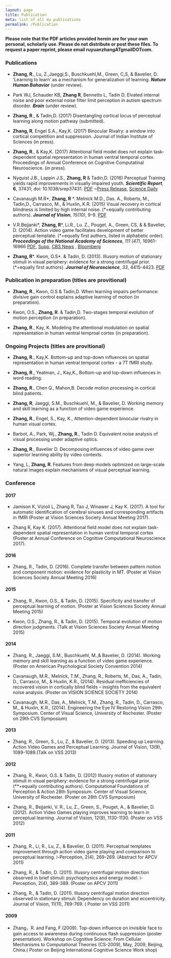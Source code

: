 ```yaml
---
layout: page
title: Publication
meta: list of all my publications
permalink: /Publication
---
```


**Please note that the PDF articles provided herein are for your own personal, scholarly use. Please do not distribute or post these files. To request a paper reprint, please email ruyuanzhangATgmailDOTcom.**


### Publications
- **Zhang, R**., Lu, Z.,Jaeggi,S., Buschkuehl,M., Green, C,S, & Bavelier, D. ‘Learning to learn’ as a mechanism for generalization of learning. ***Nature Human Bahavior*** (under review).

- Park WJ, Schauder KB, **Zhang R**, Bennetto L, Tadin D. Elvated internal noise and poor external noise filter limit perception in autism spectrum disorder. ***Brain*** (under review).

- **Zhang, R**., & Tadin,D. (2017) Disentangling cortical locus of perceptual learning along motion pathway (submitted).

- **Zhang, R**, Engel S.A., Kay,K. (2017) Binocular Rivalry: a window into cortical competition and suppression. Journal of Indian Institute of Sciences (in press).

- **Zhang, R**., & Kay,K. (2017) Attentional field model does not explain task-dependent spatial representation in human ventral temporal cortex. Proceedings of Annual Conference on Cognitive Computatinal Neuroscience. (in press).

- Nyquist J.B., Lappin J.S., **Zhang, R** & Tadin,D. (2016) Perceptual Training yields rapid improvements in visually impaired youth. ***Scientific Report***, **6**, 37431; doi: 10.1038/srep37431. [PDF](http://ruyuanzhang.github.io/files/NyquistLappinZhangTadin_SciRep2016.pdf) ~[Press Release](http://www.rochester.edu/newscenter/brain-training-video-games-help-low-vision-kids-see-better-201322/), [Science Daily](https://www.sciencedaily.com/releases/2016/11/161130130851.htm)

- Cavanaugh M.R\*, **Zhang, R** \*. Melnick M.D., Das. A., Roberts, M., Tadin,D., Carrasco, M., & Huxlin,.K.R.  (2015) Visual recovery in cortical blindness is limited by high internal noise. (\*=equally contributing authors). ***Journal of Vision***, *15(10)*, 9-9. [PDF](http://ruyuanzhang.github.io/files/CavanaughZhang_JOV15.pdf) 

- V.R.Bejjanki\*, **Zhang, R**\*, Li.R., Lu. Z., Pouget, A., Green, CS, & & Bavelier, D. (2014).  Action video game facilitates development of better perceptual template. (\*=equally first authors, listed in alphabetic order). ***Proceedings of the National Academy of Sciences***,  *111 (47)*, 16961-16966 [PDF](http://ruyuanzhang.github.io/files/BejjankiZhang_PNAS16.pdf), [Supp](http://ruyuanzhang.github.io/files/BejjankiZhang_PNAS16_supp.pdf), [CBS News](http://www.cbsnews.com/news/playing-video-games-could-make-you-smarter/) , [Bloomberg](https://www.bloomberg.com/news/articles/2014-11-10/shoot-em-up-video-games-boost-brain-s-ability-to-learn)


- **Zhang, R**\*. Kwon, O.S\*. & Tadin, D. (2013). Illusory motion of stationary stimuli in visual periphery: evidence for a strong centrifugal prior. (\*=equally first authors). ***Journal of Neuroscience***, *33*, 4415-4423. [PDF](http://ruyuanzhang.github.io/files/ZhangKwonTadin_JN13.pdf)

### Publication in preparation (titles are provitional)
- **Zhang, R**., Kwon, O.S & Tadin,D. When learning impairs performance: divisive gain control explains adaptive learning of motion (in preparation).- Kwon, O.S., **Zhang, R**. & Tadin,D. Two-stages temporal evolution of motion perception (in preparation).- **Zhang, R**., Kay, K. Modeling the attentional modulation on spatial representation in human ventral temproal cortex (in preparation).

### Ongoing Projects (titles are provitional)

- **Zhang, R**., Kay,K. Bottom-up and top-down influences on spatial representation in human ventral temporal cortex - a 7T fMRI study.- **Zhang, R**., Yeatman, J., Kay,K., Bottom-up and top-down influences in word reading.- **Zhang, R**., Chen Q., Mahon,B. Decode motion processing in cortical blind patients.- **Zhang, R**, Jaeggi, S.M., Buschkuehl, M., & Bavelier, D.  Working memory and skill learning as a function of video game experience.- **Zhang, R**., Engel, S., Kay, K., Attention-dependent binocular rivalry in human visual cortex.- Barbot, A., Park, Wj., **Zhang, R**., Tadin D. Equivalent noise analysis of visual processing under adaptive optics.- **Zhang, R**., Bavelier D. Decomposing influences of video game over superior learning ability by video contexts. - Yang, L, **Zhang, R**. Features from deep models optimized on large-scale natural images  explain mechanisms of visual perceptual learning. 


### Conference
#### 2017
- Jamison K, Vizioli L, Zhang R, Tao J, Winawer J, Kay K. (2017). A tool for automatic identification of cerebral sinuses and corresponding artifacts in fMRI (Poster at Vision Sciences Society Annual Meeting 2017).
- Zhang R, Kay K. (2017). Attentional field model does not explain task-dependent spatial representation in human ventral temporal cortex (Poster at Annual Conference on Cognitive Computational Neuroscience 2017).
#### 2016
- Zhang, R., Tadin, D. (2016). Complete transfer between pattern motion and component motion: evidence for plasticity in MT. (Poster at Vision Sciences Society Annual Meeting 2016)


#### 2015
- Zhang, R., Kwon, O.S., & Tadin, D. (2015). Specificity and transfer of perceptual learning of motion. (Poster at Vision Sciences Society Annual Meeting 2015)

- Kwon, O.S., Zhang, R., & Tadin, D. (2015). Temporal evolution of motion direction judgments. (Talk at Vision Sciences Society Annual Meeting 2015)    

#### 2014
- Zhang, R., Jaeggi, S.M., Buschkuehl, M.,& Bavelier, D. (2014). Working memory and skill learning as a function of video game experience. (Poster on American Psychological Society Convention 2014)

- Cavanaugh, M.R., Melnick, T.M., Zhang, R., Roberts, M., Das, A., Tadin, D., Carrasco, M., & Huxlin, K.R., (2014). Residual inefficiencies of recovered vision in cortically blind fields – insights from the equivalent noise analysis. (Poster on VISION SCIENCE SOCIETY 2014)

- Cavanaugh, M.R., Das, A., Melnick, T.M., Zhang, R., Tadin, D., Carrasco, M., & Huxlin, K.R., (2014). Engineering the Eye IV Restoring Vision 29th Symposium. Center of Visual Science, University of Rochester. (Poster on 29th CVS Symposium)

#### 2013

- Zhang, R., Green, S., Lu, Z., & Bavelier, D. (2013). Speeding up Learning: Action Video Games and Perceptual Learning. Journal of Vision, 13(9), 1089-1089.(Talk on VSS 2013)

#### 2012

- Zhang, R., Kwon, O.S. & Tadin, D. (2012) Illusory motion of stationary stimuli in visual periphery: evidence for a strong centrifugal prior. (**=equally contributing authors). Computational Foundations of Perception & Action 28th Symposium. Center of Visual Science, University of Rochester. (Poster on 28th CVS Symposium)

- Zhang, R., Bejjanki, V. R., Lu, Z., Green, S., Pouget, A., & Bavelier, D. (2012). Action Video Games playing improves learning to learn in perceptual learning. Journal of Vision, 12(9), 1130-1130. (Poster on VSS 2012)

#### 2011

- Zhang, R., Li, R., Lu, Z., & Bavelier, D. (2011). Perceptual templates improvement through action video game playing and comparison to perceptual learning. i-Perception, 2(4), 269-269. (Abstract for APCV 2011)

- Zhang, R., & Tadin, D. (2011). Illusory centrifugal motion direction observed in brief stimuli: psychophysics and energy model. i-Perception, 2(4), 389-389. (Poster on APCV 2011)

- Zhang, R., & Tadin, D. (2011). Illusory centrifugal motion direction observed in stationary stimuli: Dependency on duration and eccentricity. Journal of Vision, 11(11), 769-769. ( Poster on VSS 2011)

#### 2009

- Zhang，R. and Fang, F.(2009). Top-down influence on invisible face to gain access to awareness during continuous flash suppression (poster presentation). Workshop on Cognitive Science: From Cellular Mechanisms to Computational Theories (CS-2009), May, 2009, Beijing, China.( Poster on Beijing International Cognitive Science Work shop)

